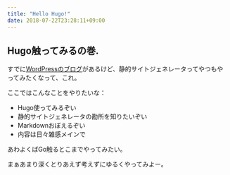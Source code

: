```yaml
---
title: "Hello Hugo!"
date: 2018-07-22T23:28:11+09:00
---
```


Hugo触ってみるの巻.
--

すでに[WordPressのブログ](https://blog.binfish.jp)があるけど、静的サイトジェネレータってやつもやってみたくなって、これ。

<!--more-->

ここではこんなことをやりたいな：

* Hugo使ってみるぞい
* 静的サイトジェネレータの勘所を知りたいぞい
* Markdownおぼえるぞい
* 内容は日々雑感メインで

あわよくばGo触るとこまでやってみたい。

まぁあまり深くとりあえず考えずにゆるくやってみよー。
